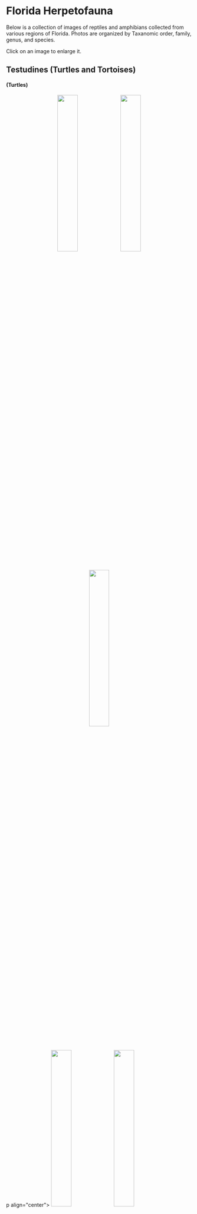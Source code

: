 # Florida Herpetofauna

Below is a collection of images of reptiles and amphibians collected from various regions of Florida. Photos are organized by Taxanomic order, family, genus, and species.

Click on an image to enlarge it.

## Testudines (Turtles and Tortoises)
#### (Turtles)

<p align="center">
<img width="33%" height="33%" src="https://user-images.githubusercontent.com/32546509/91650286-8c914980-ea4b-11ea-8718-f7f601bcd3d6.jpg">
<img width="33%" height="33%" src="https://user-images.githubusercontent.com/32546509/91650289-8f8c3a00-ea4b-11ea-851e-67fa106fcdb2.jpg">
<img width="33%" height="33%" src="https://user-images.githubusercontent.com/32546509/91650296-9d41bf80-ea4b-11ea-8cbc-af01d0848e50.jpg">
</p>

p align="center">
<img width="33%" height="33%" src="https://user-images.githubusercontent.com/32546509/91650286-8c914980-ea4b-11ea-8718-f7f601bcd3d6.jpg">
<img width="33%" height="33%" src="https://user-images.githubusercontent.com/32546509/91650296-9d41bf80-ea4b-11ea-8cbc-af01d0848e50.jpg">
<img width="33%" height="33%" src="https://user-images.githubusercontent.com/32546509/91650292-92872a80-ea4b-11ea-9a7e-d065251bcc9d.jpg">
</p>

#### (Tortoises)

<p align="center">
<img width="33%" height="33%" src="https://user-images.githubusercontent.com/32546509/91650282-87cc9580-ea4b-11ea-8357-9bcbcea0bbdc.jpg">
<img width="33%" height="33%" src="ttps://user-images.githubusercontent.com/32546509/91650300-a29f0a00-ea4b-11ea-90ea-7d67adcf3e89.jpg">
</p>

## Squamata (Lizards, Snakes, and Amphisbaenids)
### Lacertilia (Lizards and Skinks)


### (Snakes)
#### Viperidae (Vipers)


Cottonmouth (*Agkistrodon piscivorus*)

#### Colubridae (Colubrids)

## Anura (Frogs and Toads)
#### Ranidae (True frogs)
<p align="center">
<img width="33%" height="33%" src="https://user-images.githubusercontent.com/32546509/90993839-6a4b8780-e584-11ea-9c25-ea045a0901ca.jpg">
<img width="33%" height="33%" src="https://user-images.githubusercontent.com/32546509/90993909-c6161080-e584-11ea-8bd5-1a31f7342a2f.jpg">
<img width="33%" height="33%" src="https://user-images.githubusercontent.com/32546509/90993927-daf2a400-e584-11ea-8f95-47f35ae72259.jpg">
</p>

#### Bufonidae (toads)
<p align="center">
<img width="33%" height="33%" src="https://user-images.githubusercontent.com/32546509/90993291-49823280-e582-11ea-8418-b2e8b31ae2f5.jpg">
<img width="33%" height="33%" src="https://user-images.githubusercontent.com/32546509/90993630-9ca8b500-e583-11ea-92d4-dc5128e84f1f.jpg">
<img width="33%" height="33%" src="https://user-images.githubusercontent.com/32546509/90993609-88fd4e80-e583-11ea-877d-aea43ca25bef.jpg">
</p>

<p align="left">
<img width="25%" height="25%" src="https://user-images.githubusercontent.com/32546509/90993592-7c78f600-e583-11ea-9206-b737a16fe5db.jpg">
</p>


#### Hylidae (Tree frogs)
<p align="center">
<img width="25%" height="25%" src="https://user-images.githubusercontent.com/32546509/90993834-6586d380-e584-11ea-9c5e-eaadb3506f21.jpg">
<img width="25%" height="25%" src="https://user-images.githubusercontent.com/32546509/90993829-615ab600-e584-11ea-9474-4d418ab80b74.jpg">
<img width="25%" height="25%" src="https://user-images.githubusercontent.com/32546509/90993900-bb5b7b80-e584-11ea-92b1-8c35dd600401.jpg">
</p>

<p align="left">
<img width="33%" height="33%" src="https://user-images.githubusercontent.com/32546509/90993842-6e77a500-e584-11ea-99e1-b5989a800ea4.jpg">
</p>

